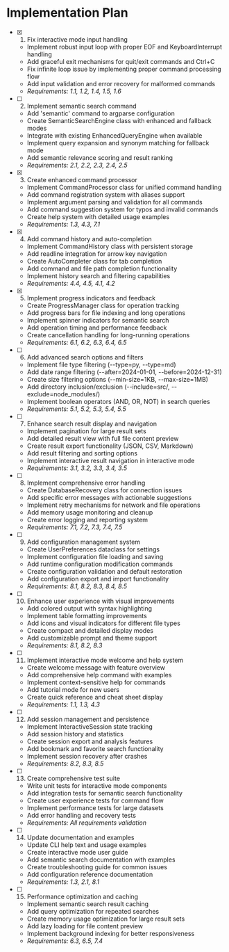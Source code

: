 # Implementation Plan

- [x] 1. Fix interactive mode input handling




  - Implement robust input loop with proper EOF and KeyboardInterrupt handling
  - Add graceful exit mechanisms for quit/exit commands and Ctrl+C
  - Fix infinite loop issue by implementing proper command processing flow
  - Add input validation and error recovery for malformed commands
  - _Requirements: 1.1, 1.2, 1.4, 1.5, 1.6_




- [ ] 2. Implement semantic search command


  - Add 'semantic' command to argparse configuration
  - Create SemanticSearchEngine class with enhanced and fallback modes
  - Integrate with existing EnhancedQueryEngine when available
  - Implement query expansion and synonym matching for fallback mode
  - Add semantic relevance scoring and result ranking
  - _Requirements: 2.1, 2.2, 2.3, 2.4, 2.5_

- [x] 3. Create enhanced command processor


  - Implement CommandProcessor class for unified command handling
  - Add command registration system with aliases support
  - Implement argument parsing and validation for all commands
  - Add command suggestion system for typos and invalid commands
  - Create help system with detailed usage examples
  - _Requirements: 1.3, 4.3, 7.1_

- [x] 4. Add command history and auto-completion



  - Implement CommandHistory class with persistent storage
  - Add readline integration for arrow key navigation
  - Create AutoCompleter class for tab completion
  - Add command and file path completion functionality
  - Implement history search and filtering capabilities
  - _Requirements: 4.4, 4.5, 4.1, 4.2_

- [x] 5. Implement progress indicators and feedback











  - Create ProgressManager class for operation tracking
  - Add progress bars for file indexing and long operations
  - Implement spinner indicators for semantic search
  - Add operation timing and performance feedback
  - Create cancellation handling for long-running operations
  - _Requirements: 6.1, 6.2, 6.3, 6.4, 6.5_

- [ ] 6. Add advanced search options and filters
  - Implement file type filtering (--type=py, --type=md)
  - Add date range filtering (--after=2024-01-01, --before=2024-12-31)
  - Create size filtering options (--min-size=1KB, --max-size=1MB)
  - Add directory inclusion/exclusion (--include=src/, --exclude=node_modules/)
  - Implement boolean operators (AND, OR, NOT) in search queries
  - _Requirements: 5.1, 5.2, 5.3, 5.4, 5.5_

- [ ] 7. Enhance search result display and navigation
  - Implement pagination for large result sets
  - Add detailed result view with full file content preview
  - Create result export functionality (JSON, CSV, Markdown)
  - Add result filtering and sorting options
  - Implement interactive result navigation in interactive mode
  - _Requirements: 3.1, 3.2, 3.3, 3.4, 3.5_

- [ ] 8. Implement comprehensive error handling
  - Create DatabaseRecovery class for connection issues
  - Add specific error messages with actionable suggestions
  - Implement retry mechanisms for network and file operations
  - Add memory usage monitoring and cleanup
  - Create error logging and reporting system
  - _Requirements: 7.1, 7.2, 7.3, 7.4, 7.5_

- [ ] 9. Add configuration management system
  - Create UserPreferences dataclass for settings
  - Implement configuration file loading and saving
  - Add runtime configuration modification commands
  - Create configuration validation and default restoration
  - Add configuration export and import functionality
  - _Requirements: 8.1, 8.2, 8.3, 8.4, 8.5_

- [ ] 10. Enhance user experience with visual improvements
  - Add colored output with syntax highlighting
  - Implement table formatting improvements
  - Add icons and visual indicators for different file types
  - Create compact and detailed display modes
  - Add customizable prompt and theme support
  - _Requirements: 8.1, 8.2, 8.3_

- [ ] 11. Implement interactive mode welcome and help system
  - Create welcome message with feature overview
  - Add comprehensive help command with examples
  - Implement context-sensitive help for commands
  - Add tutorial mode for new users
  - Create quick reference and cheat sheet display
  - _Requirements: 1.1, 1.3, 4.3_

- [ ] 12. Add session management and persistence
  - Implement InteractiveSession state tracking
  - Add session history and statistics
  - Create session export and analysis features
  - Add bookmark and favorite search functionality
  - Implement session recovery after crashes
  - _Requirements: 8.2, 8.3, 8.5_

- [ ] 13. Create comprehensive test suite
  - Write unit tests for interactive mode components
  - Add integration tests for semantic search functionality
  - Create user experience tests for command flow
  - Implement performance tests for large datasets
  - Add error handling and recovery tests
  - _Requirements: All requirements validation_

- [ ] 14. Update documentation and examples
  - Update CLI help text and usage examples
  - Create interactive mode user guide
  - Add semantic search documentation with examples
  - Create troubleshooting guide for common issues
  - Add configuration reference documentation
  - _Requirements: 1.3, 2.1, 8.1_

- [ ] 15. Performance optimization and caching
  - Implement semantic search result caching
  - Add query optimization for repeated searches
  - Create memory usage optimization for large result sets
  - Add lazy loading for file content preview
  - Implement background indexing for better responsiveness
  - _Requirements: 6.3, 6.5, 7.4_